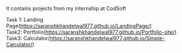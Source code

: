 It contains projects from my internship at CodSoft   

    
Task 1: Landing Page(https://saranshkhandelwal977.github.io/LandingPage/)    
Task2: Portfolio(https://saranshkhandelwal977.github.io/Portfolio-site/)    
Task3: Calculator(https://saranshkhandelwal977.github.io/Simple-Calculator/)  

